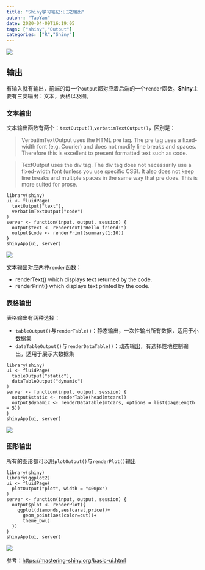 ```yaml
---
title: "Shiny学习笔记:UI之输出"
autohr: "TaoYan"
date: 2020-04-09T16:19:05
tags: ["shiny","Output"]
categories: ["R","Shiny"]
---
```


![](https://cdn.jsdelivr.net/gh/YTLogos/pic_link@master/img/20200410203923.png)

<!--more-->

## 输出

有输入就有输出，前端的每一个`output`都对应着后端的一个`render`函数。**Shiny**主要有三类输出：文本，表格以及图。

### 文本输出

文本输出函数有两个：`textOutput()`,`verbatimTextOutput()`，区别是：

> VerbatimTextOutput uses the HTML pre tag. The pre tag uses a fixed-width font (e.g. Courier) and does not modify line breaks and spaces. Therefore this is excellent to present formatted text such as code.

> TextOutput uses the div tag. The div tag does not necessarily use a fixed-width font (unless you use specific CSS). It also does not keep line breaks and multiple spaces in the same way that pre does. This is more suited for prose.

```
library(shiny)
ui <- fluidPage(
  textOutput("text"),
  verbatimTextOutput("code")
)
server <- function(input, output, session) {
  output$text <- renderText("Hello friend!")
  output$code <- renderPrint(summary(1:10))
}
shinyApp(ui, server)
```

![](https://cdn.jsdelivr.net/gh/YTLogos/pic_link@master/img/20200410202800.png)

文本输出对应两种`render`函数：

* renderText() which displays text returned by the code.
* renderPrint() which displays text printed by the code.

### 表格输出

表格输出有两种选择：

* `tableOutput()`与`renderTable()`：静态输出，一次性输出所有数据，适用于小数据集
* `dataTableOutput()`与`renderDataTable()`：动态输出，有选择性地控制输出，适用于展示大数据集

```
library(shiny)
ui <- fluidPage(
  tableOutput("static"),
  dataTableOutput("dynamic")
)
server <- function(input, output, session) {
  output$static <- renderTable(head(mtcars))
  output$dynamic <- renderDataTable(mtcars, options = list(pageLength = 5))
}
shinyApp(ui, server)
```

![](https://cdn.jsdelivr.net/gh/YTLogos/pic_link@master/img/20200410203458.png)

### 图形输出

所有的图形都可以用`plotOutput()`与`renderPlot()`输出

```
library(shiny)
library(ggplot2)
ui <- fluidPage(
  plotOutput("plot", width = "400px")
)
server <- function(input, output, session) {
  output$plot <- renderPlot({
    ggplot(diamonds,aes(carat,price))+
      geom_point(aes(color=cut))+
      theme_bw()
  })
}
shinyApp(ui, server)
```

![](https://cdn.jsdelivr.net/gh/YTLogos/pic_link@master/img/20200410203923.png)










参考：https://mastering-shiny.org/basic-ui.html
